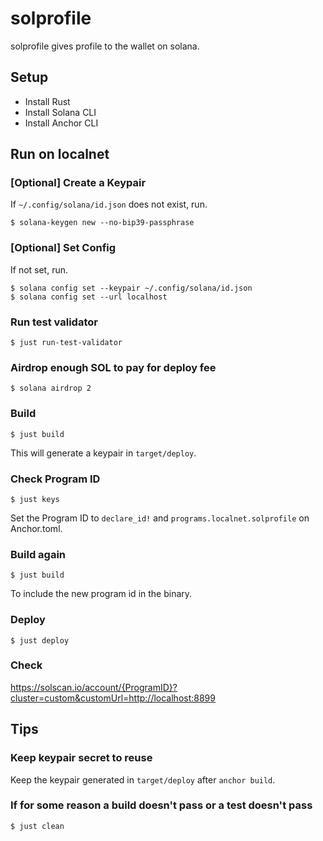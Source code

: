 # solprofile

solprofile gives profile to the wallet on solana.

## Setup

- Install Rust
- Install Solana CLI
- Install Anchor CLI

## Run on localnet

### [Optional] Create a Keypair

If `~/.config/solana/id.json` does not exist, run.

```console
$ solana-keygen new --no-bip39-passphrase
```

### [Optional] Set Config

If not set, run.

```console
$ solana config set --keypair ~/.config/solana/id.json
$ solana config set --url localhost
```

### Run test validator

```console
$ just run-test-validator
```

### Airdrop enough SOL to pay for deploy fee

```console
$ solana airdrop 2
```

### Build

```console
$ just build
```

This will generate a keypair in `target/deploy`.

### Check Program ID

```console
$ just keys
```

Set the Program ID to `declare_id!` and `programs.localnet.solprofile` on Anchor.toml.

### Build again

```console
$ just build
```

To include the new program id in the binary.

### Deploy

```console
$ just deploy
```

### Check

https://solscan.io/account/{ProgramID}?cluster=custom&customUrl=http://localhost:8899

## Tips

### Keep keypair secret to reuse

Keep the keypair generated in `target/deploy` after `anchor build`.

### If for some reason a build doesn't pass or a test doesn't pass

```console
$ just clean
```
